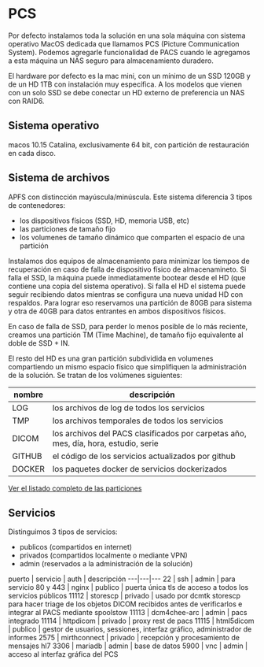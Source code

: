 # PCS

Por defecto instalamos toda la solución en una sola máquina con sistema operativo MacOS dedicada que llamamos PCS (Picture Communication System). Podemos agregarle funcionalidad de PACS cuando le agregamos a esta máquina un NAS seguro para almacenamiento duradero.

El hardware por defecto es la mac mini, con un mínimo de un SSD 120GB y de un HD 1TB con instalación muy específica. A los modelos que vienen con un solo SSD se debe conectar un HD externo de preferencia un NAS con RAID6.

## Sistema operativo

macos 10.15 Catalina, exclusivamente 64 bit, con partición de restauración en cada disco.


## Sistema de archivos

APFS con distincción mayúscula/minúscula. Este sistema diferencia 3 tipos de contenedores:
- los dispositivos físicos (SSD, HD, memoria USB, etc)
- las particiones de tamaño fijo
- los volumenes de tamaño dinámico que comparten el espacio de una partición 

Instalamos dos equipos de almacenamiento para minimizar los tiempos de recuperación en caso de falla de dispositivo físico de almacenamineto. Si falla el SSD, la máquina puede inmediatamente bootear desde el HD (que contiene una copia del sistema operativo).
Si falla el HD el sistema puede seguir recibiendo datos mientras se configura una nueva unidad HD con respaldos. Para lograr eso reservamos una partición de 80GB para sistema y otra de 40GB para datos entrantes en ambos dispositivos físicos.

En caso de falla de SSD, para perder lo menos posible de lo más reciente, creamos una partición TM (Time Machine), de tamaño fijo equivalente al doble de SSD + IN.

El resto del HD es una gran partición subdividida en volumenes compartiendo un mismo espacio físico que simplifiquen la administración de la solución. Se tratan de los volúmenes siguientes:

nombre | descripción
---|---
LOG | los archivos de log de todos los servicios
TMP | los archivos temporales de todos los servicios
DICOM | los archivos del PACS clasificados por carpetas año, mes, día, hora, estudio, serie
GITHUB | el código de los servicios actualizados por github
DOCKER | los paquetes docker de servicios dockerizados

[Ver el listado completo de las particiones](diskutilList.md)

## Servicios

Distinguimos 3 tipos de servicios:
- publicos (compartidos en internet)
- privados (compartidos localmente o mediante VPN)
- admin (reservados a la administración de la solución)

puerto | servicio | auth | descripción
---|---|---
22 | ssh | admin | para servicio
80 y 443 | nginx | publico | puerta única tls de acceso a todos los servicios públicos
11112 | storescp | privado | usado por dcmtk storescp para hacer triage de los objetos DICOM recibidos antes de verificarlos e integrar al PACS mediante spoolstow 
11113 | dcm4chee-arc | admin | pacs integrado
11114 | httpdicom | privado | proxy rest de pacs
11115 | html5dicom | publico | gestor de usuarios, sessiones, interfaz gráfico, administrador de informes
2575 | mirthconnect | privado | recepción y procesamiento de mensajes hl7
3306 | mariadb | admin | base de datos
5900 | vnc | admin | acceso al interfaz gráfica del PCS
